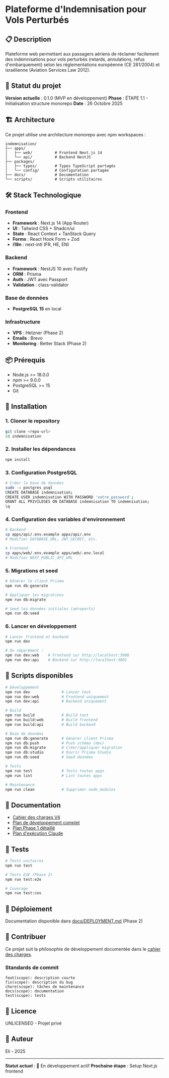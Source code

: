 # Plateforme d'Indemnisation pour Vols Perturbés

## 📋 Description

Plateforme web permettant aux passagers aériens de réclamer facilement des indemnisations pour vols perturbés (retards, annulations, refus d'embarquement) selon les réglementations européenne (CE 261/2004) et israélienne (Aviation Services Law 2012).

## 🎯 Statut du projet

**Version actuelle** : 0.1.0 (MVP en développement)
**Phase** : ÉTAPE 1.1 - Initialisation structure monorepo
**Date** : 26 Octobre 2025

## 🏗️ Architecture

Ce projet utilise une architecture monorepo avec npm workspaces :

```
indemnisation/
├── apps/
│   ├── web/          # Frontend Next.js 14
│   └── api/          # Backend NestJS
├── packages/
│   ├── types/        # Types TypeScript partagés
│   └── config/       # Configuration partagée
├── docs/             # Documentation
└── scripts/          # Scripts utilitaires
```

## 🛠️ Stack Technologique

### Frontend
- **Framework** : Next.js 14 (App Router)
- **UI** : Tailwind CSS + Shadcn/ui
- **State** : React Context + TanStack Query
- **Forms** : React Hook Form + Zod
- **i18n** : next-intl (FR, HE, EN)

### Backend
- **Framework** : NestJS 10 avec Fastify
- **ORM** : Prisma
- **Auth** : JWT avec Passport
- **Validation** : class-validator

### Base de données
- **PostgreSQL 15** en local

### Infrastructure
- **VPS** : Hetzner (Phase 2)
- **Emails** : Brevo
- **Monitoring** : Better Stack (Phase 2)

## 📦 Prérequis

- Node.js >= 18.0.0
- npm >= 9.0.0
- PostgreSQL >= 15
- Git

## 🚀 Installation

### 1. Cloner le repository

```bash
git clone <repo-url>
cd indemnisation
```

### 2. Installer les dépendances

```bash
npm install
```

### 3. Configuration PostgreSQL

```bash
# Créer la base de données
sudo -u postgres psql
CREATE DATABASE indemnisation;
CREATE USER indemnisation WITH PASSWORD 'votre_password';
GRANT ALL PRIVILEGES ON DATABASE indemnisation TO indemnisation;
\q
```

### 4. Configuration des variables d'environnement

```bash
# Backend
cp apps/api/.env.example apps/api/.env
# Modifier DATABASE_URL, JWT_SECRET, etc.

# Frontend
cp apps/web/.env.example apps/web/.env.local
# Modifier NEXT_PUBLIC_API_URL
```

### 5. Migrations et seed

```bash
# Générer le client Prisma
npm run db:generate

# Appliquer les migrations
npm run db:migrate

# Seed les données initiales (aéroports)
npm run db:seed
```

### 6. Lancer en développement

```bash
# Lancer frontend et backend
npm run dev

# Ou séparément :
npm run dev:web    # Frontend sur http://localhost:3000
npm run dev:api    # Backend sur http://localhost:3001
```

## 📜 Scripts disponibles

```bash
# Développement
npm run dev              # Lancer tout
npm run dev:web          # Frontend uniquement
npm run dev:api          # Backend uniquement

# Build
npm run build            # Build tout
npm run build:web        # Build frontend
npm run build:api        # Build backend

# Base de données
npm run db:generate      # Générer client Prisma
npm run db:push          # Push schéma (dev)
npm run db:migrate       # Créer/appliquer migration
npm run db:studio        # Ouvrir Prisma Studio
npm run db:seed          # Seed données

# Tests
npm run test             # Tests toutes apps
npm run lint             # Lint toutes apps

# Maintenance
npm run clean            # Supprimer node_modules
```

## 📖 Documentation

- [Cahier des charges V4](./docs/CAHIER_CHARGES_V4_REALISTE.md)
- [Plan de développement complet](./docs/PLAN_DEVELOPPEMENT_COMPLET.md)
- [Plan Phase 1 détaillé](./docs/PHASE_1_PLAN_DETAILLE.md)
- [Plan d'exécution Claude](./docs/PLAN_EXECUTION_CLAUDE.md)

## 🧪 Tests

```bash
# Tests unitaires
npm run test

# Tests E2E (Phase 2)
npm run test:e2e

# Coverage
npm run test:cov
```

## 🚢 Déploiement

Documentation disponible dans [docs/DEPLOYMENT.md](./docs/DEPLOYMENT.md) (Phase 2)

## 📝 Contribuer

Ce projet suit la philosophie de développement documentée dans le [cahier des charges](./docs/CAHIER_CHARGES_V4_REALISTE.md#-philosophie-de-développement).

### Standards de commit

```
feat(scope): description courte
fix(scope): description du bug
chore(scope): tâches de maintenance
docs(scope): documentation
test(scope): tests
```

## 📄 Licence

UNLICENSED - Projet privé

## 👤 Auteur

Eli - 2025

---

**Statut actuel** : 🚧 En développement actif
**Prochaine étape** : Setup Next.js frontend
